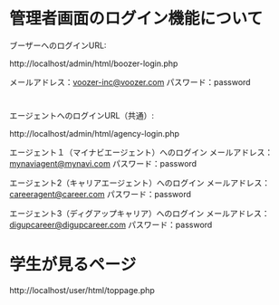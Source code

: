 # 管理者画面のログイン機能について

ブーザーへのログインURL:

http://localhost/admin/html/boozer-login.php



メールアドレス：voozer-inc@voozer.com
パスワード：password

#

エージェントへのログインURL（共通）:

http://localhost/admin/html/agency-login.php

エージェント１（マイナビエージェント）へのログイン
メールアドレス：mynaviagent@mynavi.com
パスワード：password

エージェント2（キャリアエージェント）へのログイン
メールアドレス：careeragent@career.com
パスワード：password

エージェント3（ディグアップキャリア）へのログイン
メールアドレス：digupcareer@digupcareer.com
パスワード：password

#

# 学生が見るページ

http://localhost/user/html/toppage.php

